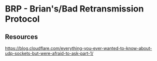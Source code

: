

# BRP - Brian's/Bad Retransmission Protocol

## Resources

<https://blog.cloudflare.com/everything-you-ever-wanted-to-know-about-udp-sockets-but-were-afraid-to-ask-part-1/>
